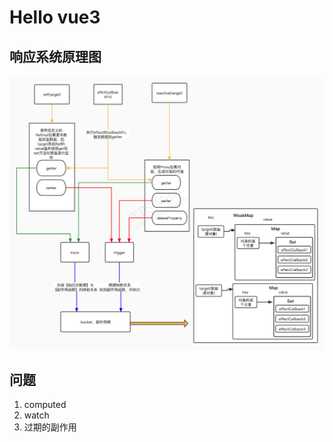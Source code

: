 # Hello vue3

## 响应系统原理图
![vue3响应式原理图](./images/vue3响应系统图示.jpg)

## 问题
1. computed
2. watch
3. 过期的副作用
